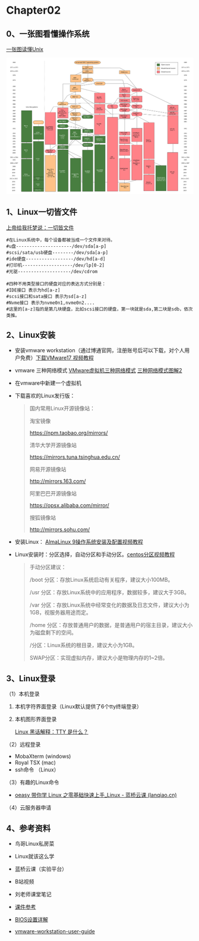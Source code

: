 # Chapter02

## 0、一张图看懂操作系统

[一张图读懂Unix](https://handwiki.org/wiki/images/7/77/Unix_history-simple.svg)

![Unix_history-simple](./chapter02.assets/Unix_history-simple.svg)

## 1、Linux一切皆文件

[上帝给我托梦说：一切皆文件](https://zhuanlan.zhihu.com/p/654911374)

```shell
#在Linux系统中，每个设备都被当成一个文件来对待。
#u盘---------------------/dev/sda[a-p]
#scsi/sata/usb硬盘--------/dev/sda[a-p]
#ide硬盘------------------/dev/hd[a-d]
#打印机-------------------/dev/lp[0-2]
#光驱--------------------/dev/cdrom

#四种不用类型接口的硬盘对应的表达方式分别是：
#IDE接口 表示为hd[a-z]
#scsi接口和sata接口 表示为sd[a-z]
#Nvme接口 表示为nvme0n1,nvme0n2....
#这里的[a-z]指的是第几块硬盘，比如scsi接口的硬盘，第一块就是sda,第二块是sdb，依次类推。
```

## 2、Linux安装

- 安装vmware workstation（通过博通官网，注册账号后可以下载，对个人用户免费）[下载VMware17 视频教程](https://www.bilibili.com/video/BV1o7421o7Vt/?spm_id_from=333.788.recommend_more_video.1&vd_source=c7b66582e4bea8e9a772ca334df24fe5)

- vmware 三种网络模式         [VMware虚拟机三种网络模式](https://www.toutiao.com/article/7301587787995038245/)     [三种网络模式图解2](https://www.toutiao.com/article/7147892994501493285/?channel=&source=search_tab)

- 在vmware中新建一个虚拟机

- 下载喜欢的Linux发行版：

  > 国内常用Linux开源镜像站：
  >
  > 淘宝镜像
  >
  > https://npm.taobao.org/mirrors/
  >
  > 清华大学开源镜像站　　
  >
  > https://mirrors.tuna.tsinghua.edu.cn/
  >
  > 网易开源镜像站
  >
  > http://mirrors.163.com/
  >
  > 阿里巴巴开源镜像站
  >
  > https://opsx.alibaba.com/mirror/
  >
  > 搜狐镜像站
  >
  > http://mirrors.sohu.com/

- 安装Linux： [AlmaLinux 9操作系统安装及配置视频教程](https://www.bilibili.com/video/BV1oK411a7Ce/?spm_id_from=333.337.search-card.all.click&vd_source=c7b66582e4bea8e9a772ca334df24fe5)

- Linux安装时：分区选择，自动分区和手动分区。[centos分区视频教程](https://www.bilibili.com/video/BV1ju41197w1/?spm_id_from=333.337.search-card.all.click&vd_source=c7b66582e4bea8e9a772ca334df24fe5)

  > 手动分区建议：
  >
  > /boot 分区：存放Linux系统启动有关程序，建议大小100MB。 
  >
  > /usr 分区：存放Linux系统中的应用程序，数据较多，建议大于3GB。 
  >
  > /var 分区：存放Linux系统中经常变化的数据及日志文件，建议大小为1GB，视服务器用途而定。 
  >
  > /home 分区：存放普通用户的数据，是普通用户的宿主目录，建议大小为磁盘剩下的空间。
  >
  > /分区：Linux系统的根目录，建议大小为1GB。 
  >
  > SWAP分区：实现虚拟内存，建议大小是物理内存的1~2倍。

## 3、Linux登录

（1）本机登录

1. 本机字符界面登录（Linux默认提供了6个tty终端登录）

2. 本机图形界面登录

   [Linux 黑话解释：TTY 是什么？](https://zhuanlan.zhihu.com/p/447014333)

（2）远程登录

- MobaXterm  (windows)
- Royal TSX     (mac)
- ssh命令       （Linux）

（3）有趣的Linux命令

- [oeasy 带你学 Linux 之零基础快速上手_Linux - 蓝桥云课 (lanqiao.cn)](https://www.lanqiao.cn/courses/2712)

（4）云服务器申请

## 4、参考资料

- 鸟哥Linux私房菜

- Linux就该这么学

- 蓝桥云课（实验平台）

- B站视频

- 刘老师课堂笔记

- [课件参考](./1.ppt)

- [BIOS设置详解](./bios.ppt)

- [vmware-workstation-user-guide](./workstation-guide.pdf)

  



